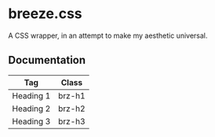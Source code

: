 # breeze.css

A CSS wrapper, in an attempt to make my aesthetic universal.

## Documentation


| Tag       | Class  |
|-----------|--------|
| Heading 1 | brz-h1 |
| Heading 2 | brz-h2 |
| Heading 3 | brz-h3 |

